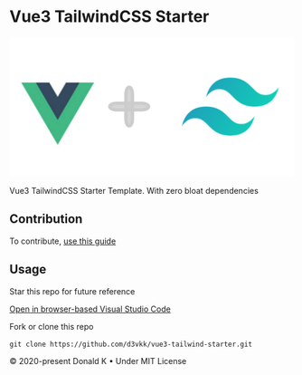 # Vue3 TailwindCSS Starter

![Vue 3 + Tailwind Logo](https://github.com/d3vkk/vue3-tailwind-starter/blob/master/vue-3-tailwind-logo.png)

Vue3 TailwindCSS Starter Template. With zero bloat dependencies

## Contribution

To contribute, [use this guide](https://github.com/d3vkk/open-source/blob/master/CONTRIBUTING.md)

## Usage

Star this repo for future reference

[Open in browser-based Visual Studio Code](https://vscode.dev//github/d3vkk/vue3-tailwind-starter)

Fork or clone this repo
```
git clone https://github.com/d3vkk/vue3-tailwind-starter.git
```

© 2020-present Donald K • Under MIT License
